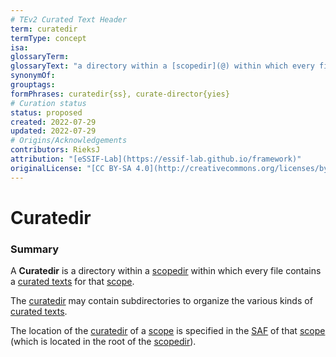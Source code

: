 ```yaml
---
# TEv2 Curated Text Header
term: curatedir
termType: concept
isa:
glossaryTerm:
glossaryText: "a directory within a [scopedir](@) within which every file contains a [curated texts](@) for that [scope](@)."
synonymOf:
grouptags:
formPhrases: curatedir{ss}, curate-director{yies}
# Curation status
status: proposed
created: 2022-07-29
updated: 2022-07-29
# Origins/Acknowledgements
contributors: RieksJ
attribution: "[eSSIF-Lab](https://essif-lab.github.io/framework)"
originalLicense: "[CC BY-SA 4.0](http://creativecommons.org/licenses/by-sa/4.0/?ref=chooser-v1)"
---
```


# Curatedir

### Summary
A **Curatedir** is a directory within a [scopedir](@) within which every file contains a [curated texts](@) for that [scope](@).

The [curatedir](@) may contain subdirectories to organize the various kinds of [curated texts](@).

The location of the [curatedir](@) of a [scope](@) is specified in the [SAF](@) of that [scope](@) (which is located in the root of the [scopedir](@)).
